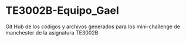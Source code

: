 # TE3002B-Equipo_Gael
Git Hub de los códigos y archivos generados para los mini-challenge de manchester de la asignatura TE3002B
